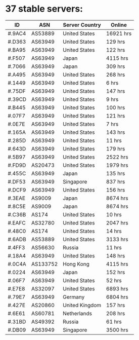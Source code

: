 # 37 stable servers:

| ID | ASN | Server Country | Online |
| ------ | ------ | ------ | ------ |
| #.9AC4 | AS53889 | United States | 16921 hrs |
| #.D363 | AS63949 | United States | 129 hrs |
| #.BA95 | AS63949 | United States | 122 hrs |
| #.F507 | AS63949 | Japan | 4115 hrs |
| #.7066 | AS63949 | Japan | 309 hrs |
| #.A495 | AS63949 | United States | 268 hrs |
| #.1449 | AS63949 | United States | 6 hrs |
| #.75DF | AS63949 | United States | 147 hrs |
| #.39CD | AS63949 | United States | 9 hrs |
| #.B445 | AS63949 | United States | 100 hrs |
| #.07F7 | AS63949 | United States | 121 hrs |
| #.0E7E | AS63949 | United States | 7 hrs |
| #.165A | AS63949 | United States | 143 hrs |
| #.285D | AS63949 | United States | 11 hrs |
| #.643D | AS63949 | United States | 179 hrs |
| #.5B97 | AS63949 | United States | 2522 hrs |
| #.FD9D | AS20473 | United States | 1979 hrs |
| #.455C | AS63949 | Japan | 135 hrs |
| #.DF53 | AS63949 | Singapore | 837 hrs |
| #.DCF9 | AS63949 | United States | 156 hrs |
| #.3EAE | AS9009 | Japan | 8674 hrs |
| #.8C5E | AS9009 | Japan | 8674 hrs |
| #.C36B | AS174 | United States | 10 hrs |
| #.EAFC | AS32780 | United States | 2047 hrs |
| #.48C0 | AS174 | United States | 14 hrs |
| #.6ADB | AS53889 | United States | 3133 hrs |
| #.4FF3 | AS56630 | Russia | 11 hrs |
| #.18A4 | AS63949 | United States | 148 hrs |
| #.0C4A | AS133752 | Hong Kong | 4115 hrs |
| #.0224 | AS63949 | Japan | 152 hrs |
| #.06F7 | AS63949 | United States | 52 hrs |
| #.E7E8 | AS32097 | United States | 6893 hrs |
| #.79E7 | AS63949 | Germany | 6804 hrs |
| #.427E | AS20860 | United Kingdom | 157 hrs |
| #.6E61 | AS60781 | Netherlands | 208 hrs |
| #.31BD | AS49392 | Russia | 61 hrs |
| #.DB09 | AS63949 | Singapore | 3500 hrs |


